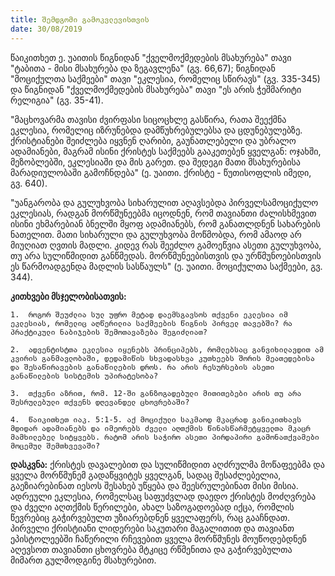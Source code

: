 ```yaml
---
title: შემდგომი გამოკვლევისთვის
date: 30/08/2019
---
```


წაიკითხეთ ე. უაითის წიგნიდან "ქველმოქმედების მსახურება" თავი "ტაბითა - მისი მსახურება და ზეგავლენა" (გვ. 66,67); წიგნიდან "მოციქულთა საქმეები" თავი "ეკლესია, რომელიც სწირავს" (გვ. 335-345) და წიგნიდან "ქველმოქმედების მსახურება" თავი "ეს არის ჭეშმარიტი რელიგია" (გვ. 35-41).

"მაცხოვარმა თავისი ძვირფასი სიცოცხლე გასწირა, რათა შეექმნა ეკლესია, რომელიც იზრუნებდა დამწუხრებულებსა და ცდუნებულებზე. ქრისტიანები შეიძლება იყვნენ ღარიბი, გაუნათლებელი და უბრალო ადამიანები, მაგრამ ისინი ქრისტეს საქმეებს გააკეთებენ ყველგან: ოჯახში, მეზობლებში, ეკლესიაში და მის გარეთ. და შედეგი მათი მსახურებისა მარადიულობაში გამოჩნდება" (ე. უაითი. ქრისტე - წუთისოფლის იმედი, გვ. 640).

"უანგარობა და გულუხვობა სიხარულით აღავსებდა პირველსამოციქულო ეკლესიას, რადგან მორწმუნეებმა იცოდნენ, რომ თავიანთი ძალისხმევით ისინი ეხმარებიან ბნელში მყოფ ადამიანებს, რომ განათლდნენ სახარების ნათელით. მათი სიხარული და გულუხვობა მოწმობდა, რომ ამაოდ არ მიუღიათ ღვთის მადლი. კიდევ რას შეეძლო გამოეწვია ასეთი გულუხვობა, თუ არა სულიწმიდით განწმედას. მორწმუნეებისთვის და ურწმუნოებისთვის ეს წარმოადგენდა მადლის სასწაულს" (ე. უაითი. მოციქულთა საქმეები, გვ. 344).

**კითხვები მსჯელობისათვის:**

`1.  როგორ შეუძლია სულ უფრო მეტად დაემსგავსოს თქვენი ეკლესია იმ ეკლესიას, რომელიც აღწერილია საქმეების წიგნის პირველ თავებში? რა პრაქტიკული ნაბიჯების შემოთავაზება შეგიძლიათ?`

`2.  ადვენტისტთა ეკლესია იყენებს პრინციპებს, რომლებსაც განვიხილავდით ამ კვირის განმავლობაში, დედამიწის სხვადასხვა კუთხეებს შორის მეათედებისა და შესაწირავების განაწილების დროს. რა არის რესურსების ასეთი განაწილების სისტემის უპირატესობა?`

`3.  თქვენი აზრით, რომ. 12-ში განზოგადებული მითითებები არის თუ არა შესრულებული თქვენს დღევანდელ ცხოვრებაში?`

`4.  წაიკითხეთ იაკ. 5:1-5. აქ მოციქული საკმაოდ მკაცრად განიკითხავს მდიდარ ადამიანებს და იმეორებს ძველი აღთქმის წინასწარმეტყველთა მკაცრ მამხილებელ სიტყვებს. რატომ არის საჭირო ასეთი პირდაპირი გამონათქვამები მოცემულ შემთხვევაში?`

**დასკვნა:** ქრისტეს დავალებით და სულიწმიდით აღძრულმა მოწაფეებმა და ყველა მორწმუნემ გადაწყვიტეს ყველგან, სადაც შესაძლებელია, გაეზიარებინათ იესოს შესახებ უწყება და შეესრულებინათ მისი მისია. ადრეული ეკლესია, რომელსაც საფუძვლად დაედო ქრისტეს მოძღვრება და ძველი აღთქმის წერილები, ახალ საზოგადოებად იქცა, რომლის წევრებიც გაჭირვებულთ უზიარებდნენ ყველაფერს, რაც გააჩნდათ. პირველი ქრისტიანი ლიდერები საკუთარი მაგალითით და თავიანთ ეპისტოლეებში ჩაწერილი რჩევებით ყველა მორწმუნეს მოუწოდებდნენ აღევსოთ თავიანთი ცხოვრება მტკიცე რწმენითა და გაჭირვებულთა მიმართ გულმოდგინე მსახურებით.